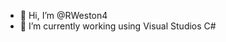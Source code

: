 - 👋 Hi, I’m @RWeston4
- 🌱 I’m currently working using Visual Studios C#

<!---
RWeston4/RWeston4 is a ✨ special ✨ repository because its `README.md` (this file) appears on your GitHub profile.
You can click the Preview link to take a look at your changes.
--->
